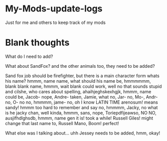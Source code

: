 # My-Mods-update-logs
Just for me and others to keep track of my mods

# Blank thoughts


What do I need to add?

What about SandFox? and the other animals too, they need to be added?

Sand fox job should be firefighter, but there is a main character form whats his name? hmmm, name name, what should his name be, hmmmmmm, blank blank name, hmmm, wait blank could work, well no that sounds stupid and cilshe, who cares about spelling, ahaihjeghskexhgjk, hmmm, name could be, Jacob- nope, Andre- taken, Jamie, what no, Jar- no, Mo-, Andr- no, O- no no, hmmmm, jame- no, oh I know LATIN TIME arenosum! means sandy! hmmm too hard to remember and say no, hmmmm, Jacky, no what is he jacky chan, well kinda, hmmm, sans, nope, Toriepdfijeawso, NO NO, ausjifhdlghsdb, hmmm, name gen it is! took a while! Russell Giles! might change that last name to, Russell Mano, Boom! perfect!

What else was I talking about... uhh Jessey needs to be added, hmm, okay!
